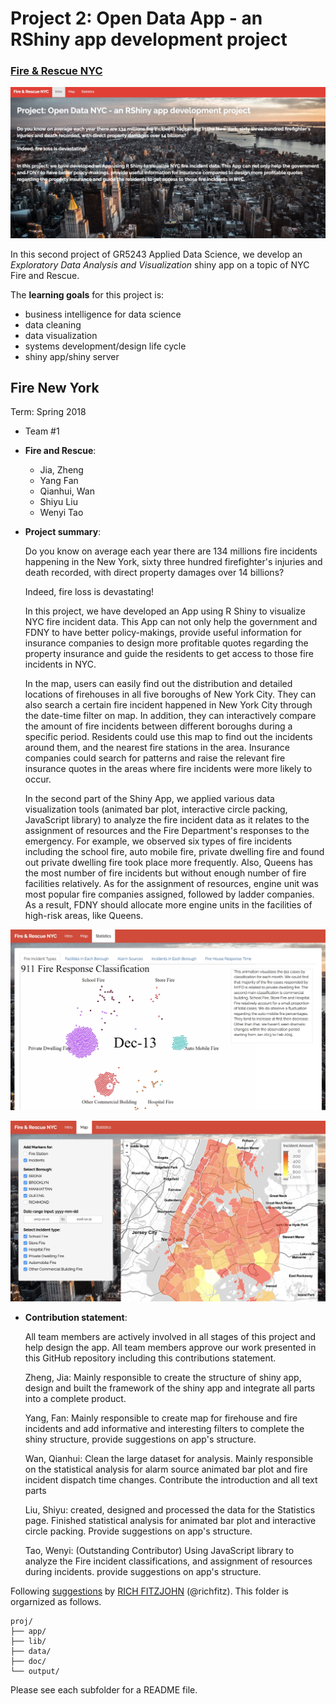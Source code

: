 # Project 2: Open Data App - an RShiny app development project

### [Fire & Rescue NYC](https://guanzy.shinyapps.io/trafficcare2/)

![screenshot](doc/shinyapp1.png)

In this second project of GR5243 Applied Data Science, we develop an *Exploratory Data Analysis and Visualization* shiny app on a topic of NYC Fire and Rescue. 

The **learning goals** for this project is:

- business intelligence for data science
- data cleaning
- data visualization
- systems development/design life cycle
- shiny app/shiny server


## Fire New York
Term: Spring 2018

+ Team #1
+ **Fire and Rescue**: 
	+ Jia, Zheng
	+ Yang Fan
	+ Qianhui, Wan
	+ Shiyu Liu
	+ Wenyi Tao

+ **Project summary**: 
	
	Do you know on average each year there are 134 millions fire incidents happening in the New York, sixty three hundred firefighter's injuries and death recorded, with direct property damages over 14 billions? 
	
	Indeed, fire loss is devastating!
		
	In this project, we have developed an App using R Shiny to visualize NYC fire incident data. This App can not only help the government and FDNY to have better policy-makings, provide useful information for insurance companies to design more profitable quotes regarding the property insurance and guide the residents to get access to those fire incidents in NYC. 

	In the map, users can easily find out the distribution and detailed locations of firehouses in all five boroughs of New York City. They can also search a certain fire incident happened in New York City through the date-time filter on map. In addition, they can interactively compare the amount of fire incidents between different boroughs during a specific period. Residents could use this map to find out the incidents around them, and the nearest fire stations in the area. Insurance companies could search for patterns and raise the relevant fire insurance quotes in the areas where fire incidents were more likely to occur. 

	In the second part of the Shiny App, we applied various data visualization tools (animated bar plot, interactive circle packing, JavaScript library) to analyze the fire incident data as it relates to the assignment of resources and the Fire Department's responses to the emergency. For example, we observed six types of fire incidents including the school fire, auto mobile fire, private dwelling fire and found out private dwelling fire took place more frequently. Also, Queens has the most number of fire incidents but without enough number of fire facilities relatively. As for the assignment of resources, engine unit was most popular fire companies assigned, followed by ladder companies. As a result, FDNY should allocate more engine units in the facilities of high-risk areas, like Queens. 
	
![screenshot](doc/shinyapp2.png)

![screenshot](doc/shinyapp3.png)

+ **Contribution statement**: 
	
	All team members are actively involved in all stages of this project and help design the app. All team members approve our work presented in this GitHub repository including this contributions statement. 

	Zheng, Jia: Mainly responsible to create the structure of shiny app, design and built the framework of the shiny app and integrate all parts into a complete product. 
	
	Yang, Fan: Mainly responsible to create map for firehouse and fire incidents and add informative and interesting filters to complete the shiny structure, provide suggestions on app's structure. 

	Wan, Qianhui: Clean the large dataset for analysis. Mainly responsible on the statistical analysis for alarm source animated bar plot and fire incident dispatch time changes. Contribute the introduction and all text parts
	
	Liu, Shiyu: created, designed and processed the data for the Statistics page. Finished statistical analysis for animated bar plot and interactive circle packing. Provide suggestions on app's structure.

	Tao, Wenyi: (Outstanding Contributor) Using JavaScript library to analyze the Fire incident classifications, and assignment of resources during incidents. provide suggestions on app's structure.




Following [suggestions](http://nicercode.github.io/blog/2013-04-05-projects/) by [RICH FITZJOHN](http://nicercode.github.io/about/#Team) (@richfitz). This folder is orgarnized as follows.

```
proj/
├── app/
├── lib/
├── data/
├── doc/
└── output/
```

Please see each subfolder for a README file.

